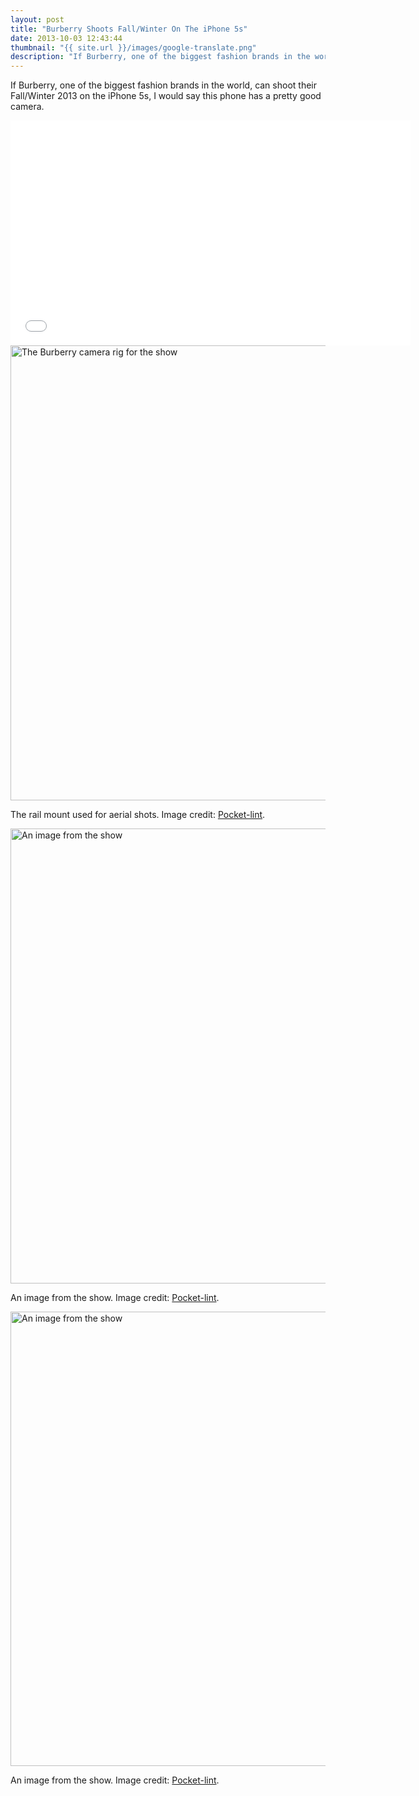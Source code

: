 ```yaml
---
layout: post
title: "Burberry Shoots Fall/Winter On The iPhone 5s"
date: 2013-10-03 12:43:44
thumbnail: "{{ site.url }}/images/google-translate.png"
description: "If Burberry, one of the biggest fashion brands in the world, can shoot their Fall/Winter 2013 on the iPhone 5s, I would say this phone has a pretty good camera."
---
```


If Burberry, one of the biggest fashion brands in the world, can shoot their Fall/Winter 2013 on the iPhone 5s, I would say this phone has a pretty good camera.

<div class="vendor">
<iframe width="640" height="360" src="//www.youtube.com/embed/akS3iFt9VvA?feature=player_embedded" frameborder="0">&nbsp;</iframe>
</div>

<img src="{{ site.url }}/images/burberry-camera-rig.jpg" alt="The Burberry camera rig for the show" width="728" />
<p class="image-caption">The rail mount used for aerial shots. Image credit: <a href="http://www.pocket-lint.com/news/123689-burberry-s-christopher-bailey-talks-iphone-5s-being-mates-with-jony-and-the-new-spring-summer-2014-collection" taget="_blank">Pocket-lint</a>.</p>

<img src="{{ site.url }}/images/burberry-show2.jpg" alt="An image from the show" width="728" />
<p class="image-caption">An image from the show. Image credit: <a href="http://www.pocket-lint.com/news/123689-burberry-s-christopher-bailey-talks-iphone-5s-being-mates-with-jony-and-the-new-spring-summer-2014-collection" taget="_blank">Pocket-lint</a>.</p>

<img src="{{ site.url }}/images/burberry-show.jpg" alt="An image from the show" width="727" />
<p class="image-caption">An image from the show. Image credit: <a href="http://www.pocket-lint.com/news/123689-burberry-s-christopher-bailey-talks-iphone-5s-being-mates-with-jony-and-the-new-spring-summer-2014-collection" taget="_blank">Pocket-lint</a>.</p>
